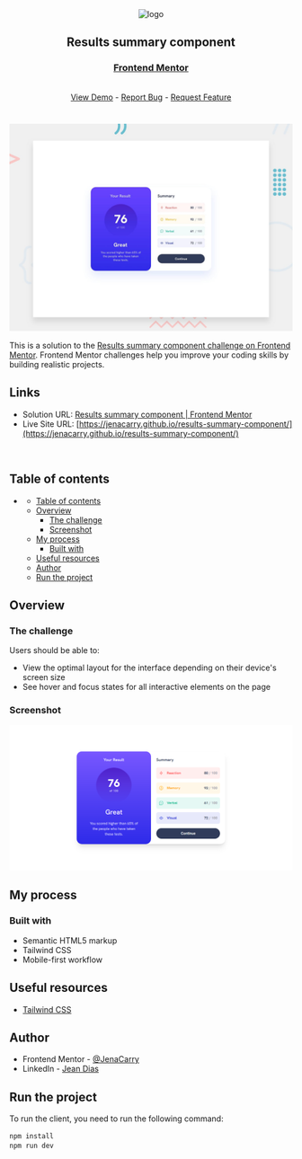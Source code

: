 <div align="center">

  <img src="https://www.frontendmentor.io/static/images/logo-mobile.svg" alt="logo" width="60" height="auto">

  <h2>Results summary component</h2>

  <h3>
    <a href="https://www.frontendmentor.io/solutions/css-flexbox-UqaHXl-3oY">
      <strong>Frontend Mentor</strong>
    </a>
  </h3>

  <br>

  <div align="center">
    <a href="https://jenacarry.github.io/results-summary-component/">View Demo</a>
    -
    <a href="https://github.com/JenaCarry/results-summary-component/issues">Report Bug</a>
    -
    <a href="https://github.com/JenaCarry/results-summary-component/pulls">Request Feature</a>
  </div>

</div>

#

<div align="center">

  ![](./assets/images/desktop-preview.jpg)

</div>

This is a solution to the [Results summary component challenge on Frontend Mentor](https://www.frontendmentor.io/challenges/results-summary-component-CE_K6s0maV). Frontend Mentor challenges help you improve your coding skills by building realistic projects. 

<h2>Links</h2>

- Solution URL: [Results summary component | Frontend Mentor](https://www.frontendmentor.io/solutions/css-flexbox-UqaHXl-3oY)
- Live Site URL: [https://jenacarry.github.io/results-summary-component/](https://jenacarry.github.io/results-summary-component/)

<br>

## Table of contents

- [](#)
  - [Table of contents](#table-of-contents)
  - [Overview](#overview)
    - [The challenge](#the-challenge)
    - [Screenshot](#screenshot)
  - [My process](#my-process)
    - [Built with](#built-with)
  - [Useful resources](#useful-resources)
  - [Author](#author)
  - [Run the project](#run-the-project)

## Overview

### The challenge

Users should be able to:

- View the optimal layout for the interface depending on their device's screen size
- See hover and focus states for all interactive elements on the page

### Screenshot

![](./assets/images/screenshot.png)

## My process

### Built with

- Semantic HTML5 markup
- Tailwind CSS
- Mobile-first workflow

## Useful resources

- [Tailwind CSS](https://tailwindcss.com/)

## Author

- Frontend Mentor - [@JenaCarry](https://www.frontendmentor.io/profile/JenaCarry)
- LinkedIn - [Jean Dias](https://www.linkedin.com/in/jean-dias-0900a1260/)

## Run the project

To run the client, you need to run the following command:

```bash
npm install
npm run dev
```